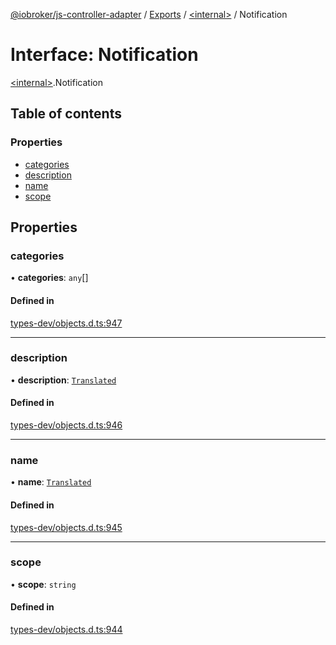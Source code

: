 [@iobroker/js-controller-adapter](../README.md) / [Exports](../modules.md) / [\<internal\>](../modules/internal_.md) / Notification

# Interface: Notification

[\<internal\>](../modules/internal_.md).Notification

## Table of contents

### Properties

- [categories](internal_.Notification.md#categories)
- [description](internal_.Notification.md#description)
- [name](internal_.Notification.md#name)
- [scope](internal_.Notification.md#scope)

## Properties

### categories

• **categories**: `any`[]

#### Defined in

[types-dev/objects.d.ts:947](https://github.com/ioBroker/ioBroker.js-controller/blob/c6e3443f/packages/types-dev/objects.d.ts#L947)

___

### description

• **description**: [`Translated`](../modules/internal_.md#translated)

#### Defined in

[types-dev/objects.d.ts:946](https://github.com/ioBroker/ioBroker.js-controller/blob/c6e3443f/packages/types-dev/objects.d.ts#L946)

___

### name

• **name**: [`Translated`](../modules/internal_.md#translated)

#### Defined in

[types-dev/objects.d.ts:945](https://github.com/ioBroker/ioBroker.js-controller/blob/c6e3443f/packages/types-dev/objects.d.ts#L945)

___

### scope

• **scope**: `string`

#### Defined in

[types-dev/objects.d.ts:944](https://github.com/ioBroker/ioBroker.js-controller/blob/c6e3443f/packages/types-dev/objects.d.ts#L944)
